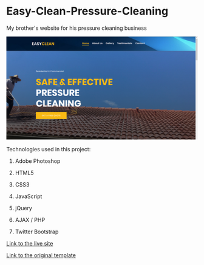 # Easy-Clean-Pressure-Cleaning

My brother's website for his pressure cleaning business

![alt text](screenshot.png "")

Technologies used in this project:

1. Adobe Photoshop

2. HTML5

3. CSS3

4. JavaScript

5. jQuery

6. AJAX / PHP

7. Twitter Bootstrap

[Link to the live site]()

[Link to the original template](https://bootstrapmade.com/demo/EstateAgency/)
